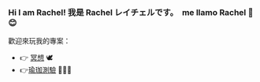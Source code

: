 ### Hi I am Rachel! 我是 Rachel レイチェルです。　me llamo Rachel 👋 😊

歡迎來玩我的專案：
- 👉 [冥想](https://butterfly-l.github.io/meditation/meditation.html) 🕊 
- 👉[瑜珈測驗](https://butterfly-l.github.io/36deg-yoga/yogatest.html) 🧘🏻‍♀️


<!--
**Butterfly-L/Butterfly-L** is a ✨ _special_ ✨ repository because its `README.md` (this file) appears on your GitHub profile.

Here are some ideas to get you started:

- 🔭 I’m currently working on ...
- 🌱 I’m currently learning ...
- 👯 I’m looking to collaborate on ...
- 🤔 I’m looking for help with ...
- 💬 Ask me about ...
- 📫 How to reach me: ...
- 😄 Pronouns: ...
- ⚡ Fun fact: ...
-->
